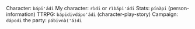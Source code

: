 Character: `bápi'ádi`
My character: `rìdi` or `rìbápi'ádi`
Stats: `pínàpi` (person-information)
TTRPG: `bápidivdápo'ádi` (character-play-story)
Campaign: `dápodi`
the party: `pábivnà('á)di`